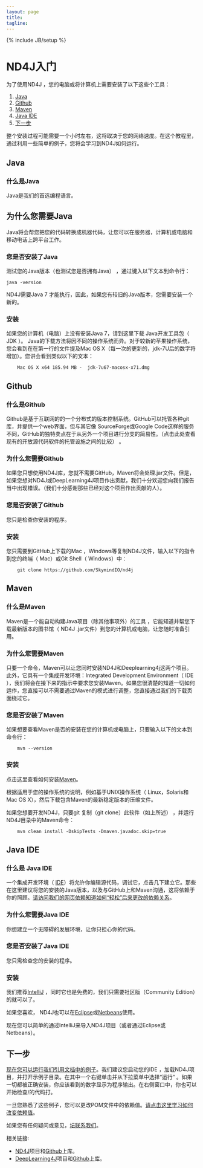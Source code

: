 ```yaml
---
layout: page
title: 
tagline: 
---
```

{% include JB/setup %}

# ND4J入门

为了使用ND4J ，您的电脑或将计算机上需要安装了以下这些个工具：

1. [Java](http://nd4j.org/zh-getstarted.html#java)
2. [Github](http://nd4j.org/zh-getstarted.html#github)
3. [Maven](http://nd4j.org/zh-getstarted.html#maven)
4. [Java IDE](http://nd4j.org/zh-getstarted.html#ide)
5. [下一步](http://nd4j.org/zh-getstarted.html#next)

整个安装过程可能需要一个小时左右，这将取决于您的网络速度。在这个教程里，通过利用一些简单的例子，您将会学习到ND4J如何运行。

## <a name="java">Java</a>

### 什么是Java

Java是我们的首选编程语言。

## 为什么您需要Java

Java将会帮您把您的代码转换成机器代码，让您可以在服务器，计算机或电脑和移动电话上跨平台工作。

### 您是否安装了Java

测试您的Java版本（也测试您是否拥有Java） ，通过键入以下文本到命令行：

    java -version

ND4J需要Java 7 才能执行，因此，如果您有较旧的Java版本，您需要安装一个新的。

### 安装

如果您的计算机（电脑）上没有安装Java 7，请到这里下载 Java开发工具包（ JDK ）。 Java的下载方法将因不同的操作系统而异。对于较新的苹果操作系统，您会看到在在第一行的文件提及Mac OS X（每一次的更新的，jdk-7U后的数字将增加）。您讲会看到类似以下的文本：

        Mac OS X x64 185.94 MB -  jdk-7u67-macosx-x71.dmg
    
## <a name="github">Github</a>

### 什么是Github

Github是基于互联网的的一个分布式的版本控制系统。GitHub可以托管各种git库，并提供一个web界面，但与其它像 SourceForge或Google Code这样的服务不同，GitHub的独特卖点在于从另外一个项目进行分支的简易性。（点击此处查看现有的开放源代码软件的托管设施之间的比较） 。

### 为什么您需要Github

如果您只想使用ND4J库，您就不需要GitHub，Maven将会处理.jar文件。但是，如果您想对ND4J或DeepLearning4J项目作出贡献，我们十分欢迎您向我们报告当中出现错误。（我们十分感谢那些已经对这个项目作出贡献的人）。

### 您是否安装了Github

您只是检查你安装的程序。

### 安装

您只需要到GitHub上下载的Mac ，Windows等复制ND4J文件，输入以下的指令到您的终端（ Mac）或Git Shell（ Windows）中：

        git clone https://github.com/SkymindIO/nd4j

## <a name="maven">Maven</a>

### 什么是Maven

Maven是一个能自动构建Java项目（除其他事项外）的工具 ，它能知道并帮您下载最新版本的图书馆（ ND4J .jar文件）到您的计算机或电脑，让您随时准备引用。

### 为什么您需要Maven

只要一个命令，Maven可以让您同时安装ND4J和Deeplearning4j这两个项目。此外，它具有一个集成开发环境：Integrated Development Environment（ IDE ），我们将会在接下来的指示中要求您安装Maven。如果您很清楚的知道一切如何运作，您直接可以不需要通过Maven的模式进行调整，您直接通过我们的下载页面绕过它。

### 您是否安装了Maven

如果想要查看Maven是否的安装在您的计算机或电脑上，只要输入以下的文本到命令行：

        mvn --version

### 安装

点击这里查看如何安装[Maven](https://maven.apache.org/download.cgi)。

根据适用于您的操作系统的说明，例如基于UNIX操作系统（ Linux，Solaris和Mac OS X），然后下载包含Maven的最新稳定版本的压缩文件。

如果您想要开发ND4J，只要git 复制（git clone）此软件（如上所述） ，并运行ND4J目录中的Maven命令：

        mvn clean install -DskipTests -Dmaven.javadoc.skip=true

## <a name="ide">Java IDE</a>

### 什么是 Java IDE

一个集成开发环境（ [IDE](https://zh.wikipedia.org/wiki/%E9%9B%86%E6%88%90%E5%BC%80%E5%8F%91%E7%8E%AF%E5%A2%83)）将允许你编辑源代码，调试它，点击几下建立它。那些在这里建议将您的安装的Java版本，以及与GitHub上和Maven沟通，这将依赖于你的照顾。[请访问我们的网页依赖知道如何“轻松”后来更改的依赖关系](http://nd4j.org/dependencies.html)。

### 为什么您需要Java IDE

你想建立一个无障碍的发展环境，让你只担心你的代码。

### 您是否安装了Java IDE

您只需检查您的安装的程序。

### 安装

我们推荐[IntelliJ](https://www.jetbrains.com/idea/download/) ，同时它也是免费的，我们只需要社区版（Community Edition）的就可以了。

如果您喜欢， ND4J也可以在[Eclipse](http://books.sonatype.com/m2eclipse-book/reference/creating-sect-importing-projects.html)或[Netbeans](http://wiki.netbeans.org/MavenBestPractices)使用。

现在您可以简单的通过IntelliJ来导入ND4J项目（或者通过Eclipse或 Netbeans）。

## <a name="next">下一步</a>

[现在您可以运行我们引用文档中的例子](http://nd4j.org/elementwise.html)。我们建议您启动您的IDE ，加载ND4J项目，并打开示例子目录。在其中一个右键单击并从下拉菜单中选择“运行” 。如果一切都被正确安装，你应该看到的数字显示为程序输出。在右侧窗口中，你也可以开始检查/的代码打。

一旦您熟悉了这些例子，您可以更改POM文件中的依赖值。[请点击这里学习如何改变依赖值](http://nd4j.org/dependencies.html)。

如果您有任何疑问或意见，[坛联系我们](mailto:chris@skymind.io)。

相关链接:

* [ND4J](http://nd4j.org/)项目和[Github](https://github.com/SkymindIO/nd4j)上库。
* [DeepLearning4J](http://deeplearning4j.org/zh-index.html)项目和[Github](https://github.com/SkymindIO/deeplearning4j)上库。
